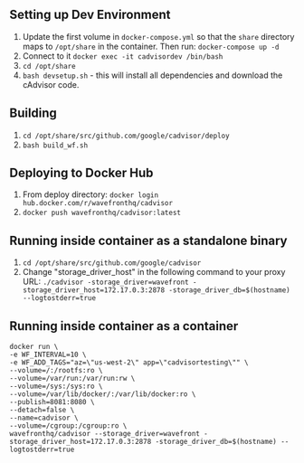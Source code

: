 ## Setting up Dev Environment

1. Update the first volume in `docker-compose.yml` so that the `share` directory maps to `/opt/share` in the container. Then run:
`docker-compose up -d`
2. Connect to it `docker exec -it cadvisordev /bin/bash`
3. `cd /opt/share`
4. `bash devsetup.sh` - this will install all dependencies and download the cAdvisor code.

## Building
1. `cd /opt/share/src/github.com/google/cadvisor/deploy`
2. `bash build_wf.sh`

## Deploying to Docker Hub
1. From deploy directory: `docker login hub.docker.com/r/wavefronthq/cadvisor`
2. `docker push wavefronthq/cadvisor:latest`

## Running inside container as a standalone binary
1. `cd /opt/share/src/github.com/google/cadvisor`
2. Change "storage_driver_host" in the following command to your proxy URL: `./cadvisor -storage_driver=wavefront -storage_driver_host=172.17.0.3:2878 -storage_driver_db=$(hostname) --logtostderr=true`

## Running inside container as a container
```
docker run \
-e WF_INTERVAL=10 \
-e WF_ADD_TAGS="az=\"us-west-2\" app=\"cadvisortesting\"" \
--volume=/:/rootfs:ro \
--volume=/var/run:/var/run:rw \
--volume=/sys:/sys:ro \
--volume=/var/lib/docker/:/var/lib/docker:ro \
--publish=8081:8080 \
--detach=false \
--name=cadvisor \
--volume=/cgroup:/cgroup:ro \
wavefronthq/cadvisor --storage_driver=wavefront -storage_driver_host=172.17.0.3:2878 -storage_driver_db=$(hostname) --logtostderr=true
```
